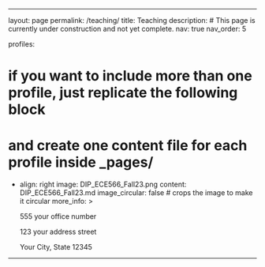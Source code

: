 ---
layout: page
permalink: /teaching/
title: Teaching
description: # This page is currently under construction and not yet complete.
nav: true
nav_order: 5

profiles:
  # if you want to include more than one profile, just replicate the following block
  # and create one content file for each profile inside _pages/
  - align: right
    image: DIP_ECE566_Fall23.png
    content: DIP_ECE566_Fall23.md
    image_circular: false # crops the image to make it circular
    more_info: >
      <p>555 your office number</p>
      <p>123 your address street</p>
      <p>Your City, State 12345</p>
 ---

